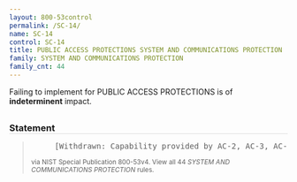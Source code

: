 ```yaml
---
layout: 800-53control
permalink: /SC-14/
name: SC-14
control: SC-14
title: PUBLIC ACCESS PROTECTIONS SYSTEM AND COMMUNICATIONS PROTECTION
family: SYSTEM AND COMMUNICATIONS PROTECTION
family_cnt: 44
---
```

<p class="text-">Failing to implement for PUBLIC ACCESS PROTECTIONS is of <b>indeterminent</b> impact.</p>

<h3 style="border-bottom:1px solid #ddd;margin:30px 0 8px 0;">Statement</h3>
<blockquote>
<pre>     [Withdrawn: Capability provided by AC-2, AC-3, AC-5, AC-6, SI-3, SI-4, SI-5, SI-7, SI-10]. 
</pre>
<p><small>via NIST Special Publication 800-53v4. View all 44 <i>SYSTEM AND COMMUNICATIONS PROTECTION</i> rules. <a href="/cce/ssg/group/$Group_id"><span class="glyphicon glyphicon-link"></span></a> </small></p>
</blockquote>

